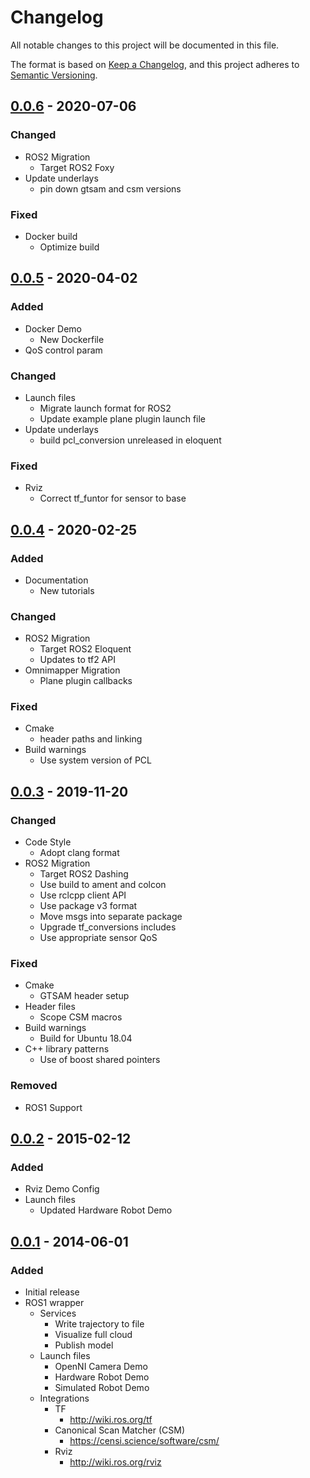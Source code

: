 # Changelog

All notable changes to this project will be documented in this file.

The format is based on [Keep a Changelog](https://keepachangelog.com/en/1.0.0/),
and this project adheres to [Semantic Versioning](https://semver.org/spec/v2.0.0.html).

## [0.0.6] - 2020-07-06

### Changed

- ROS2 Migration
  - Target ROS2 Foxy
- Update underlays
  - pin down gtsam and csm versions 

### Fixed

- Docker build
  - Optimize build

## [0.0.5] - 2020-04-02

### Added

- Docker Demo
  - New Dockerfile
- QoS control param

### Changed

- Launch files
  - Migrate launch format for ROS2
  - Update example plane plugin launch file
- Update underlays
  - build pcl_conversion unreleased in eloquent 

### Fixed

- Rviz
  - Correct tf_funtor for sensor to base

## [0.0.4] - 2020-02-25

### Added

- Documentation
  - New tutorials

### Changed

- ROS2 Migration
  - Target ROS2 Eloquent
  - Updates to tf2 API
- Omnimapper Migration
  - Plane plugin callbacks

### Fixed

- Cmake
  - header paths and linking
- Build warnings
  - Use system version of PCL

## [0.0.3] - 2019-11-20

### Changed

- Code Style
  - Adopt clang format
- ROS2 Migration
  - Target ROS2 Dashing
  - Use build to ament and colcon
  - Use rclcpp client API
  - Use package v3 format
  - Move msgs into separate package
  - Upgrade tf_conversions includes
  - Use appropriate sensor QoS

### Fixed

- Cmake
  - GTSAM header setup
- Header files
  - Scope CSM macros
- Build warnings
  - Build for Ubuntu 18.04
- C++ library patterns
  - Use of boost shared pointers

### Removed

- ROS1 Support

## [0.0.2] - 2015-02-12

### Added

- Rviz Demo Config
- Launch files
    - Updated Hardware Robot Demo

## [0.0.1] - 2014-06-01

### Added

- Initial release
- ROS1 wrapper
  - Services
    - Write trajectory to file
    - Visualize full cloud
    - Publish model
  - Launch files
    - OpenNI Camera Demo
    - Hardware Robot Demo
    - Simulated Robot Demo
  - Integrations
    - TF
      - http://wiki.ros.org/tf
    - Canonical Scan Matcher (CSM)
      - https://censi.science/software/csm/
    - Rviz
      - http://wiki.ros.org/rviz

[unreleased]: https://github.com/CogRob/omnimapper_ros/releases/tag/v0.0.6...HEAD
[0.0.6]: https://github.com/CogRob/omnimapper_ros/releases/tag/v0.0.5...v0.0.6
[0.0.5]: https://github.com/CogRob/omnimapper_ros/releases/tag/v0.0.4...v0.0.5
[0.0.4]: https://github.com/CogRob/omnimapper_ros/releases/tag/v0.0.3...v0.0.4
[0.0.3]: https://github.com/CogRob/omnimapper_ros/releases/tag/v0.0.2...v0.0.3
[0.0.2]: https://github.com/CogRob/omnimapper_ros/releases/tag/v0.0.1...v0.0.2
[0.0.1]: https://github.com/CogRob/omnimapper_ros/releases/tag/v0.0.1
